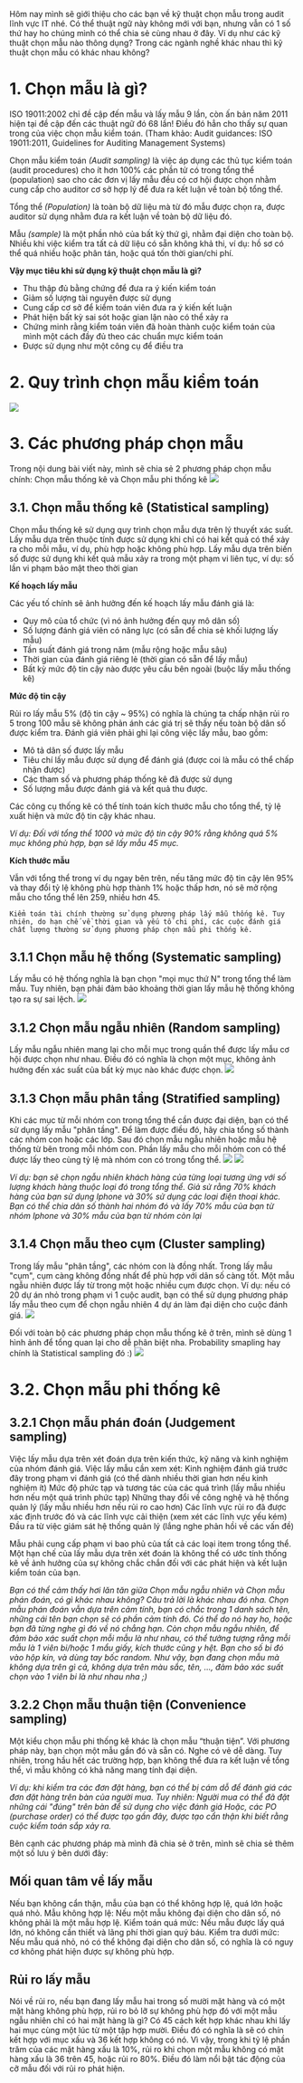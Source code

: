 Hôm nay mình sẽ giới thiệu cho các bạn về kỹ thuật chọn mẫu trong audit lĩnh vực IT nhé. Có thể thuật ngữ này không mới với bạn, nhưng vẫn có 1 số thứ hay ho chúng mình có thể chia sẻ cùng nhau ở đây. Ví dụ như các kỹ thuật chọn mẫu nào thông dụng? Trong các ngành nghề khác nhau thì kỹ thuật chọn mẫu có khác nhau không?

# 1. Chọn mẫu là gì?
ISO 19011:2002 chỉ đề cập đến mẫu và lấy mẫu 9 lần, còn ấn bản năm 2011 hiện tại đề cập đến các thuật ngữ đó 68 lần! Điều đó hẳn cho thấy sự quan trong của việc chọn mẫu kiểm toán.
(Tham khảo: Audit guidances: ISO 19011:2011, Guidelines for Auditing Management Systems)

Chọn mẫu kiểm toán *(Audit sampling)* là việc áp dụng các thủ tục kiểm toán (audit procedures) cho ít hơn 100% các phần tử có trong tổng thể (population) sao cho các đơn vị lấy mẫu đều có cơ hội được chọn nhằm cung cấp cho auditor cơ sở hợp lý để đưa ra kết luận về toàn bộ tổng thể.

Tổng thể *(Population)* là toàn bộ dữ liệu mà từ đó mẫu được chọn ra, được auditor sử dụng nhằm đưa ra kết luận về toàn bộ dữ liệu đó.

Mẫu *(sample)* là một phần nhỏ của bất kỳ thứ gì, nhằm đại diện cho toàn bộ. Nhiều khi việc kiểm tra tất cả dữ liệu có sẵn không khả thi, ví dụ: hồ sơ có thể quá nhiều hoặc phân tán, hoặc quá tốn thời gian/chi phí.

**Vậy mục tiêu khi sử dụng kỹ thuật chọn mẫu là gì?**
* Thu thập đủ bằng chứng để đưa ra ý kiến kiểm toán
* Giảm số lượng tài nguyên được sử dụng
* Cung cấp cơ sở để kiểm toán viên đưa ra ý kiến kết luận
* Phát hiện bất kỳ sai sót hoặc gian lận nào có thể xảy ra
* Chứng minh rằng kiểm toán viên đã hoàn thành cuộc kiểm toán của mình một cách đầy đủ theo các chuẩn mực kiểm toán
* Được sử dụng như một công cụ để điều tra

# 2. Quy trình chọn mẫu kiểm toán

![](https://images.viblo.asia/d5be530e-1c82-46ee-bf73-343de3bac9fe.png)

# 3. Các phương pháp chọn mẫu
Trong nội dung bài viết này, mình sẽ chia sẻ 2 phương pháp chọn mẫu chính: Chọn mẫu thống kê và Chọn mẫu phi thống kê
![](https://images.viblo.asia/0b36f75a-b289-46ea-a805-c0d56cefe678.png)


## 3.1. Chọn mẫu thống kê (Statistical sampling)
Chọn mẫu thống kê sử dụng quy trình chọn mẫu dựa trên lý thuyết xác suất.
Lấy mẫu dựa trên thuộc tính được sử dụng khi chỉ có hai kết quả có thể xảy ra cho mỗi mẫu, ví dụ, phù hợp hoặc không phù hợp.
Lấy mẫu dựa trên biến số được sử dụng khi kết quả mẫu xảy ra trong một phạm vi liên tục, ví dụ: số lần vi phạm bảo mật theo thời gian

**Kế hoạch lấy mẫu**

Các yếu tố chính sẽ ảnh hưởng đến kế hoạch lấy mẫu đánh giá là:
* Quy mô của tổ chức (vì nó ảnh hưởng đến quy mô dân số)
* Số lượng đánh giá viên có năng lực (có sẵn để chia sẻ khối lượng lấy mẫu)
* Tần suất đánh giá trong năm (mẫu rộng hoặc mẫu sâu)
* Thời gian của đánh giá riêng lẻ (thời gian có sẵn để lấy mẫu)
* Bất kỳ mức độ tin cậy nào được yêu cầu bên ngoài (buộc lấy mẫu thống kê)

**Mức độ tin cậy**

Rủi ro lấy mẫu 5% (độ tin cậy ~ 95%) có nghĩa là chúng ta chấp nhận rủi ro 5 trong 100 mẫu sẽ không phản ánh các giá trị sẽ thấy nếu toàn bộ dân số được kiểm tra.
Đánh giá viên phải ghi lại công việc lấy mẫu, bao gồm:
* Mô tả dân số được lấy mẫu
* Tiêu chí lấy mẫu được sử dụng để đánh giá (được coi là mẫu có thể chấp nhận được)
* Các tham số và phương pháp thống kê đã được sử dụng
* Số lượng mẫu được đánh giá và kết quả thu được.

Các công cụ thống kê có thể tính toán kích thước mẫu cho tổng thể, tỷ lệ xuất hiện và mức độ tin cậy khác nhau.

*Ví dụ: Đối với tổng thể 1000 và mức độ tin cậy 90% rằng không quá 5% mục không phù hợp, bạn sẽ lấy mẫu 45 mục.*

**Kích thước mẫu**

Vẫn với tổng thể trong ví dụ ngay bên trên, nếu tăng mức độ tin cậy lên 95% và thay đổi tỷ lệ không phù hợp thành 1% hoặc thấp hơn, nó sẽ mở rộng mẫu cho tổng thể lên 259, nhiều hơn 45.

```
Kiểm toán tài chính thường sử dụng phương pháp lấy mẫu thống kê. Tuy nhiên, do hạn chế về thời gian và yếu tố chi phí, các cuộc đánh giá chất lượng thường sử dụng phương pháp chọn mẫu phi thống kê.
```

## 3.1.1 Chọn mẫu hệ thống (Systematic sampling)
Lấy mẫu có hệ thống nghĩa là bạn chọn "mọi mục thứ N" trong tổng thể làm mẫu.
Tuy nhiên, bạn phải đảm bảo khoảng thời gian lấy mẫu hệ thống không tạo ra sự sai lệch.
![](https://images.viblo.asia/683771df-80d5-4bd8-b8f1-361c17d50a7d.png)


## 3.1.2 Chọn mẫu ngẫu nhiên (Random sampling)
Lấy mẫu ngẫu nhiên mang lại cho mỗi mục trong quần thể được lấy mẫu cơ hội được chọn như nhau. Điều đó có nghĩa là chọn một mục, không ảnh hưởng đến xác suất của bất kỳ mục nào khác được chọn.
![](https://images.viblo.asia/9949d761-d58e-44fb-8729-f07a96380e65.png)


## 3.1.3 Chọn mẫu phân tầng (Stratified sampling)
Khi các mục từ mỗi nhóm con trong tổng thể cần được đại diện, bạn có thể sử dụng lấy mẫu "phân tầng". Để làm được điều đó, hãy chia tổng số thành các nhóm con hoặc các lớp. Sau đó chọn mẫu ngẫu nhiên hoặc mẫu hệ thống từ bên trong mỗi nhóm con.
Phần lấy mẫu cho mỗi nhóm con có thể được lấy theo cùng tỷ lệ mà nhóm con có trong tổng thể.
![](https://images.viblo.asia/ac042d0e-1247-491e-ac55-471b6b3902a8.png)
![](https://images.viblo.asia/1d19d342-bbae-4d6f-aa90-529d51a7259a.png)

*Ví dụ: bạn sẽ chọn ngẫu nhiên khách hàng của từng loại tương ứng với số lượng khách hàng thuộc loại đó trong tổng thể.
Giả sử rằng 70% khách hàng của bạn sử dụng Iphone và 30% sử dụng các loại điện thoại khác. Bạn có thể chia dân số thành hai nhóm đó và lấy 70% mẫu của bạn từ nhóm Iphone và 30% mẫu của bạn từ nhóm còn lại*

## 3.1.4 Chọn mẫu theo cụm (Cluster sampling)
Trong lấy mẫu "phân tầng", các nhóm con là đồng nhất. Trong lấy mẫu "cụm", cụm càng không đồng nhất để phù hợp với dân số càng tốt.
Một mẫu ngẫu nhiên được lấy từ trong một hoặc nhiều cụm được chọn. Ví dụ: nếu có 20 dự án nhỏ trong phạm vi 1 cuộc audit, bạn có thể sử dụng phương pháp lấy mẫu theo cụm để chọn ngẫu nhiên 4 dự án làm đại diện cho cuộc đánh giá.
![](https://images.viblo.asia/8aeb30fb-8370-4384-b501-7a4bd40561eb.png)


Đối với toàn bộ các phương pháp chọn mẫu thống kê ở trên, mình sẽ dùng 1 hình ảnh để tổng quan lại cho dễ phân biệt nha. Probability smapling hay chính là Statistical sampling đó :)
![](https://images.viblo.asia/1299ca30-e0ff-4c86-97a2-1f1739248386.png)



# 3.2. Chọn mẫu phi thống kê
## 3.2.1 Chọn mẫu phán đoán (Judgement sampling)
Việc lấy mẫu dựa trên xét đoán dựa trên kiến thức, kỹ năng và kinh nghiệm của nhóm đánh giá. Việc lấy mẫu cần xem xét:
Kinh nghiệm đánh giá trước đây trong phạm vi đánh giá (có thể dành nhiều thời gian hơn nếu kinh nghiệm ít)
Mức độ phức tạp và tương tác của các quá trình (lấy mẫu nhiều hơn nếu một quá trình phức tạp)
Những thay đổi về công nghệ và hệ thống quản lý (lấy mẫu nhiều hơn nếu rủi ro cao hơn)
Các lĩnh vực rủi ro đã được xác định trước đó và các lĩnh vực cải thiện (xem xét các lĩnh vực yếu kém)
Đầu ra từ việc giám sát hệ thống quản lý (lắng nghe phản hồi về các vấn đề)

Mẫu phải cung cấp phạm vi bao phủ của tất cả các loại item trong tổng thể.
Một hạn chế của lấy mẫu dựa trên xét đoán là không thể có ước tính thống kê về ảnh hưởng của sự không chắc chắn đối với các phát hiện và kết luận kiểm toán của bạn.

*Bạn có thể cảm thấy hơi lăn tăn giữa Chọn mẫu ngẫu nhiên và Chọn mẫu phán đoán, có gì khác nhau không?
Câu trả lời là khác nhau đó nha. Chọn mẫu phán đoán vẫn dựa trên cảm tính, bạn có chắc trong 1 danh sách tên, những cái tên bạn chọn sẽ có phần cảm tính đó. Có thể do nó hay ho, hoặc bạn đã từng nghe gì đó về nó chẳng hạn.
Còn chọn mẫu ngẫu nhiên, để đảm bảo xác suất chọn mỗi mẫu là như nhau, có thể tưởng tượng rằng mỗi mẫu là 1 viên bi/hoặc 1 mẩu giấy, kích thước cũng y hệt. Bạn cho số bi đó vào hộp kín, và dùng tay bốc random. Như vậy, bạn đang chọn mẫu mà không dựa trên gì cả, không dựa trên màu sắc, tên, ..., đảm bảo xác suất chọn vào 1 viên bi là như nhau nha ;)*

## 3.2.2 Chọn mẫu thuận tiện (Convenience sampling)
Một kiểu chọn mẫu phi thống kê khác là chọn mẫu “thuận tiện”. Với phương pháp này, bạn chọn một mẫu gần đó và sẵn có. Nghe có vẻ dễ dàng. Tuy nhiên, trong hầu hết các trường hợp, bạn không thể đưa ra kết luận về tổng thể, vì mẫu không có khả năng mang tính đại diện.

*Ví dụ: khi kiểm tra các đơn đặt hàng, bạn có thể bị cám dỗ để đánh giá các đơn đặt hàng trên bàn của người mua. Tuy nhiên:
Người mua có thể đã đặt những cái "đúng" trên bàn để sử dụng cho việc đánh giá
Hoặc, các PO (purchase order) có thể được tạo gần đây, được tạo cẩn thận khi biết rằng cuộc kiểm toán sắp xảy ra.*


Bên cạnh các phương pháp mà mình đã chia sẻ ở trên, mình sẽ chia sẻ thêm một số lưu ý bên dưới đây:
## Mối quan tâm về lấy mẫu
Nếu bạn không cẩn thận, mẫu của bạn có thể không hợp lệ, quá lớn hoặc quá nhỏ.
Mẫu không hợp lệ: Nếu một mẫu không đại diện cho dân số, nó không phải là một mẫu hợp lệ.
Kiểm toán quá mức: Nếu mẫu được lấy quá lớn, nó không cần thiết và lãng phí thời gian quý báu.
Kiểm tra dưới mức: Nếu mẫu quá nhỏ, nó có thể không đại diện cho dân số, có nghĩa là có nguy cơ không phát hiện được sự không phù hợp.

## Rủi ro lấy mẫu
Nói về rủi ro, nếu bạn đang lấy mẫu hai trong số mười mặt hàng và có một mặt hàng không phù hợp, rủi ro bỏ lỡ sự không phù hợp đó với một mẫu ngẫu nhiên chỉ có hai mặt hàng là gì?
Có 45 cách kết hợp khác nhau khi lấy hai mục cùng một lúc từ một tập hợp mười. Điều đó có nghĩa là sẽ có chín kết hợp với mục xấu và 36 kết hợp không có nó. Vì vậy, trong khi tỷ lệ phần trăm của các mặt hàng xấu là 10%, rủi ro khi chọn một mẫu không có mặt hàng xấu là 36 trên 45, hoặc rủi ro 80%. Điều đó làm nổi bật tác động của cỡ mẫu đối với rủi ro phát hiện.
